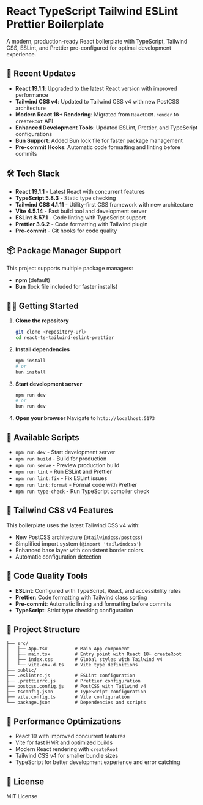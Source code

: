 # React TypeScript Tailwind ESLint Prettier Boilerplate

A modern, production-ready React boilerplate with TypeScript, Tailwind CSS, ESLint, and Prettier pre-configured for optimal development experience.

## 🚀 Recent Updates

- **React 19.1.1**: Upgraded to the latest React version with improved performance
- **Tailwind CSS v4**: Updated to Tailwind CSS v4 with new PostCSS architecture
- **Modern React 18+ Rendering**: Migrated from `ReactDOM.render` to `createRoot` API
- **Enhanced Development Tools**: Updated ESLint, Prettier, and TypeScript configurations
- **Bun Support**: Added Bun lock file for faster package management
- **Pre-commit Hooks**: Automatic code formatting and linting before commits

## 🛠️ Tech Stack

- **React 19.1.1** - Latest React with concurrent features
- **TypeScript 5.8.3** - Static type checking
- **Tailwind CSS 4.1.11** - Utility-first CSS framework with new architecture
- **Vite 4.5.14** - Fast build tool and development server
- **ESLint 8.57.1** - Code linting with TypeScript support
- **Prettier 3.6.2** - Code formatting with Tailwind plugin
- **Pre-commit** - Git hooks for code quality

## 📦 Package Manager Support

This project supports multiple package managers:

- **npm** (default)
- **Bun** (lock file included for faster installs)

## 🏃‍♂️ Getting Started

1. **Clone the repository**

   ```bash
   git clone <repository-url>
   cd react-ts-tailwind-eslint-prettier
   ```

2. **Install dependencies**

   ```bash
   npm install
   # or
   bun install
   ```

3. **Start development server**

   ```bash
   npm run dev
   # or
   bun run dev
   ```

4. **Open your browser**
   Navigate to `http://localhost:5173`

## 📜 Available Scripts

- `npm run dev` - Start development server
- `npm run build` - Build for production
- `npm run serve` - Preview production build
- `npm run lint` - Run ESLint and Prettier
- `npm run lint:fix` - Fix ESLint issues
- `npm run lint:format` - Format code with Prettier
- `npm run type-check` - Run TypeScript compiler check

## 🎨 Tailwind CSS v4 Features

This boilerplate uses the latest Tailwind CSS v4 with:

- New PostCSS architecture (`@tailwindcss/postcss`)
- Simplified import system (`@import 'tailwindcss'`)
- Enhanced base layer with consistent border colors
- Automatic configuration detection

## 🔧 Code Quality Tools

- **ESLint**: Configured with TypeScript, React, and accessibility rules
- **Prettier**: Code formatting with Tailwind class sorting
- **Pre-commit**: Automatic linting and formatting before commits
- **TypeScript**: Strict type checking configuration

## 📁 Project Structure

```
├── src/
│   ├── App.tsx          # Main App component
│   ├── main.tsx         # Entry point with React 18+ createRoot
│   ├── index.css        # Global styles with Tailwind v4
│   └── vite-env.d.ts    # Vite type definitions
├── public/
├── .eslintrc.js         # ESLint configuration
├── .prettierrc.js       # Prettier configuration
├── postcss.config.js    # PostCSS with Tailwind v4
├── tsconfig.json        # TypeScript configuration
├── vite.config.ts       # Vite configuration
└── package.json         # Dependencies and scripts
```

## 🚀 Performance Optimizations

- React 19 with improved concurrent features
- Vite for fast HMR and optimized builds
- Modern React rendering with `createRoot`
- Tailwind CSS v4 for smaller bundle sizes
- TypeScript for better development experience and error catching

## 📄 License

MIT License
